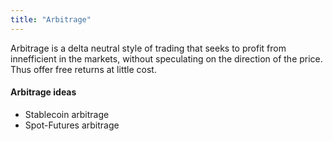 ```yaml
---
title: "Arbitrage"
---
```


Arbitrage is a delta neutral style of trading that seeks to profit from innefficient in the markets, without speculating on the direction of the price.
Thus offer free returns at little cost.

#### Arbitrage ideas
+ Stablecoin arbitrage
+ Spot-Futures arbitrage